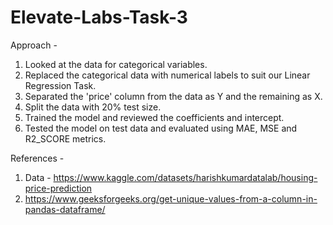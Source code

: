 # Elevate-Labs-Task-3

Approach - 
1. Looked at the data for categorical variables.
2. Replaced the categorical data with numerical labels to suit our Linear Regression Task.
3. Separated the 'price' column from the data as Y and the remaining as X.
4. Split the data with 20% test size.
5. Trained the model and reviewed the coefficients and intercept.
6. Tested the model on test data and evaluated using MAE, MSE and R2_SCORE metrics.

References - 
1. Data - https://www.kaggle.com/datasets/harishkumardatalab/housing-price-prediction
2. https://www.geeksforgeeks.org/get-unique-values-from-a-column-in-pandas-dataframe/
